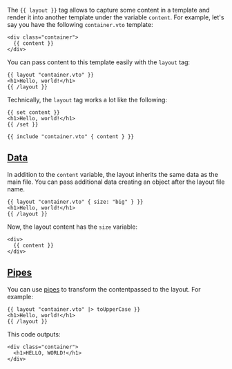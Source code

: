 The `{{ layout }}` tag allows to capture some content in a template and render it into another template under the variable `content`.
For example, let's say you have the following `container.vto` template:
```
<div class="container">
  {{ content }}
</div>
```
You can pass content to this template easily with the `layout` tag:
```
{{ layout "container.vto" }}
<h1>Hello, world!</h1>
{{ /layout }}
```
Technically, the `layout` tag works a lot like the following:
```
{{ set content }}
<h1>Hello, world!</h1>
{{ /set }}

{{ include "container.vto" { content } }}
```


## [Data](#data)


In addition to the `content` variable, the layout inherits the same data as the main file. You can pass additional data creating an object after the layout file name.
```
{{ layout "container.vto" { size: "big" } }}
<h1>Hello, world!</h1>
{{ /layout }}
```
Now, the layout content has the `size` variable:
```
<div>
  {{ content }}
</div>
```


## [Pipes](#pipes)


You can use [pipes](https://vento.js.org/syntax/layout/pipes.md) to transform the contentpassed to the layout. For example:
```
{{ layout "container.vto" |> toUpperCase }}
<h1>Hello, world!</h1>
{{ /layout }}
```
This code outputs:
```
<div class="container">
  <h1>HELLO, WORLD!</h1>
</div>
```